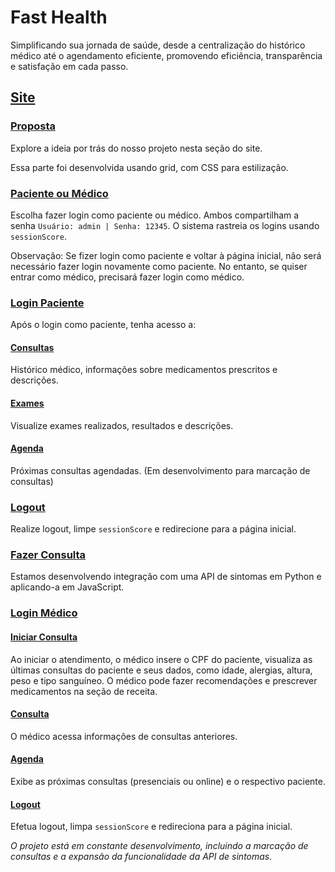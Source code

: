 # Fast Health

Simplificando sua jornada de saúde, desde a centralização do histórico médico até o agendamento eficiente, promovendo eficiência, transparência e satisfação em cada passo.

## [Site](#)

### [Proposta](#)
Explore a ideia por trás do nosso projeto nesta seção do site.

Essa parte foi desenvolvida usando grid, com CSS para estilização.

### [Paciente ou Médico](#)
Escolha fazer login como paciente ou médico. Ambos compartilham a senha `Usuário: admin | Senha: 12345`. O sistema rastreia os logins usando `sessionScore`.

Observação: Se fizer login como paciente e voltar à página inicial, não será necessário fazer login novamente como paciente. No entanto, se quiser entrar como médico, precisará fazer login como médico.

### [Login Paciente](#)
Após o login como paciente, tenha acesso a:

#### [Consultas](#) 
Histórico médico, informações sobre medicamentos prescritos e descrições.
#### [Exames](#) 
Visualize exames realizados, resultados e descrições.
#### [Agenda](#) 
Próximas consultas agendadas. (Em desenvolvimento para marcação de consultas)

### [Logout](#)
Realize logout, limpe `sessionScore` e redirecione para a página inicial.

### [Fazer Consulta](#)
Estamos desenvolvendo integração com uma API de sintomas em Python e aplicando-a em JavaScript.

### [Login Médico](#)
#### [Iniciar Consulta](#)
Ao iniciar o atendimento, o médico insere o CPF do paciente, visualiza as últimas consultas do paciente e seus dados, como idade, alergias, altura, peso e tipo sanguíneo. O médico pode fazer recomendações e prescrever medicamentos na seção de receita.

#### [Consulta](#)
O médico acessa informações de consultas anteriores.

#### [Agenda](#)
Exibe as próximas consultas (presenciais ou online) e o respectivo paciente.

#### [Logout](#)
Efetua logout, limpa `sessionScore` e redireciona para a página inicial.

*O projeto está em constante desenvolvimento, incluindo a marcação de consultas e a expansão da funcionalidade da API de sintomas.*

